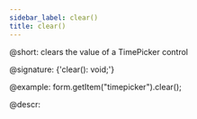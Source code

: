 ```yaml
---
sidebar_label: clear()
title: clear()
---          
```


@short: clears the value of a TimePicker control

@signature: {'clear(): void;'}

@example:
form.getItem("timepicker").clear();

@descr:
